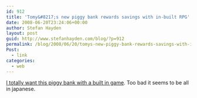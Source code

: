 ```yaml
---
id: 912
title: 'Tomy&#8217;s new piggy bank rewards savings with in-built RPG'
date: 2008-06-20T23:24:06+00:00
author: Stefan Hayden
layout: post
guid: http://www.stefanhayden.com/blog/?p=912
permalink: /blog/2008/06/20/tomys-new-piggy-bank-rewards-savings-with-in-built-rpg/
Post:
  - link
categories:
  - web
---
```

<a href="http://gadgets.boingboing.net/2008/06/20/tomys-new-piggy-bank.html">I totally want this piggy bank with a built in game</a>. Too bad it seems to be all in japanese.